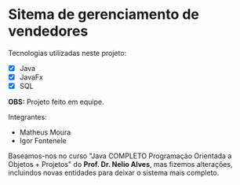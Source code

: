 # Sitema de gerenciamento de vendedores
Tecnologias utilizadas neste projeto:
- [x] Java
- [x] JavaFx
- [x] SQL

**OBS:** Projeto feito em equipe. 

Integrantes: 
* Matheus Moura 
* Igor Fontenele

Baseamos-nos no curso "Java COMPLETO Programação Orientada a Objetos + Projetos" do **Prof. Dr. Nelio Alves**, mas fizemos alterações, incluindos novas entidades para deixar o sistema mais completo.


